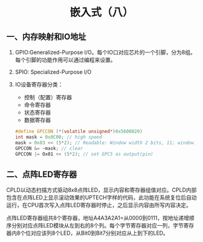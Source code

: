 <h1><center>嵌入式（八）</center></h1>

## 一、内存映射和IO地址

1. GPIO:Generalized-Purpose I/O。每个IO口对应芯片的一个引脚，分为8组。每个引脚的功能作用可以通过编程来设置。

2. SPIO: Specialized-Purpose I/O

3. IO设备寄存器分类：

   * 控制（配置）寄存器
   * 命令寄存器
   * 状态寄存器
   * 数据寄存器

   ```c
   #define GPCCON (*(volatile unsigned*)0x5600020)
   int mask = 0x0C00; // high speed
   mask = 0x03 << (5*2); // Readable: Window width 2 bits, 11; window position 5
   GPCCON &= ~mask; // clear
   GPCCON |= Ox01 << (5*2); // set GPC5 as output(pin)
   ```

   

## 二、点阵LED寄存器

CPLD以动态扫描方式驱动8x8点阵LED，显示内容和寄存器组值对应。CPLD内部包含在点阵LED上显示滚动效果的UPTECH字样的代码，此功能在系统复位后自动运行，在CPU首次写入点阵LED寄存器时停止，之后显示内容由所写内容决定。

点阵LED寄存器组共8个寄存器，地址A4A3A2A1=从0000到0111，按地址递增顺序分别对应点阵LED模块从左到右的8个列。每个字节寄存器对应一列，字节寄存器内8个位对应该列8个LED，从Bit0到Bit7分别对应从上到下的LED。



